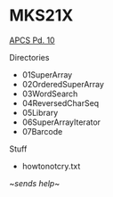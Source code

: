 # **MKS21X**

[APCS Pd. 10](http://www.stuycs.org/courses/apcs/k/notes)

Directories
  - 01SuperArray
  - 02OrderedSuperArray
  - 03WordSearch
  - 04ReversedCharSeq
  - 05Library
  - 06SuperArrayIterator
  - 07Barcode

Stuff 
  - howtonotcry.txt

~*sends help*~
